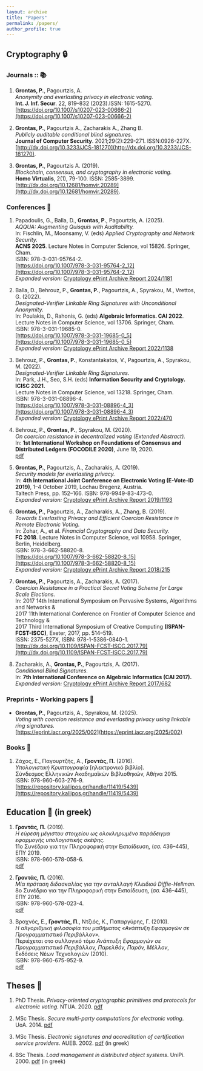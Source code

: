 ```yaml
---
layout: archive
title: "Papers"
permalink: /papers/
author_profile: true
---
```


## Cryptography :lock:

### Journals :: :books:

1. **Grontas, P.**, Pagourtzis, A.  
   *Anonymity and everlasting privacy in electronic voting.*  
   **Int. J. Inf. Secur**. 22, 819–832 (2023).ISSN: 1615-5270.  
    [https://doi.org/10.1007/s10207-023-00666-2](https://doi.org/10.1007/s10207-023-00666-2)

1. **Grontas, P.**, Pagourtzis A., Zacharakis A., Zhang B.  
   *Publicly auditable conditional blind signatures.*  
   **Journal of Computer Security**. 2021;29(2):229-271. ISSN:0926-227X.  
   [http://dx.doi.org/10.3233/JCS-181270](http://dx.doi.org/10.3233/JCS-181270).

1. **Grontas, P.**, Pagourtzis A. (2019).  
   *Blockchain, consensus, and cryptography in electronic voting.*  
   **Homo Virtualis**, 2(1), 79-100. ISSN: 2585-3899.  
   [http://dx.doi.org/10.12681/homvir.20289](http://dx.doi.org/10.12681/homvir.20289).

### Conferences :hotel:

1. Papadoulis, G., Balla, D., **Grontas, P.**, Pagourtzis, A. (2025).  
   *AQQUA: Augmenting Quisquis with Auditability.*  
   In: Fischlin, M., Moonsamy, V. (eds) *Applied Cryptography and Network Security.*  
   **ACNS 2025**. Lecture Notes in Computer Science, vol 15826. Springer, Cham.  
   ISBN: 978-3-031-95764-2.  
   [https://doi.org/10.1007/978-3-031-95764-2_12](https://doi.org/10.1007/978-3-031-95764-2_12)  
   *Expanded version:* [Cryptology ePrint Archive Report 2024/1181](https://ia.cr/2024/1181)

2. Balla, D., Behrouz, P., **Grontas, P.**, Pagourtzis, A., Spyrakou, M., Vrettos, G. (2022).  
   *Designated-Verifier Linkable Ring Signatures with Unconditional Anonymity.*  
   In: Poulakis, D., Rahonis, G. (eds) **Algebraic Informatics. CAI 2022**. Lecture Notes in Computer Science, vol 13706. Springer, Cham.  
   ISBN: 978-3-031-19685-0.  
   [https://doi.org/10.1007/978-3-031-19685-0_5](https://doi.org/10.1007/978-3-031-19685-0_5)  
   *Expanded version:* [Cryptology ePrint Archive Report 2022/1138](https://eprint.iacr.org/2022/1138)

3. Behrouz, P., **Grontas, P.**, Konstantakatos, V., Pagourtzis, A., Spyrakou, M. (2022).  
   *Designated-Verifier Linkable Ring Signatures.*  
   In: Park, J.H., Seo, S.H. (eds) **Information Security and Cryptology. ICISC 2021.**  
   Lecture Notes in Computer Science, vol 13218. Springer, Cham.  
   ISBN: 978-3-031-08896-4.  
   [https://doi.org/10.1007/978-3-031-08896-4_3](https://doi.org/10.1007/978-3-031-08896-4_3)  
   *Expanded version:* [Cryptology ePrint Archive Report 2022/470](https://eprint.iacr.org/2022/470)

4. Behrouz, P., **Grontas, P.**, Spyrakou, M. (2020).  
   *On coercion resistance in decentralized voting (Extended Abstract).*  
   In: **1st International Workshop on Foundations of Consensus and Distributed Ledgers (FOCODILE 2020)**, June 19, 2020.  
   [pdf](/files/papers/10.FOCODILE_20_paper.pdf)

5. **Grontas, P.**, Pagourtzis, A., Zacharakis, Α. (2019).  
   *Security models for everlasting privacy.*  
   In: **4th International Joint Conference on Electronic Voting (E-Vote-ID 2019)**, 1–4 October 2019, Lochau Bregenz, Austria.  
   Taltech Press, pp. 152–166. ISBN: 978-9949-83-473-0.  
   *Expanded version:* [Cryptology ePrint Archive Report 2019/1193](https://eprint.iacr.org/2019/1193)

6. **Grontas, P.**, Pagourtzis, A., Zacharakis, A., Zhang, B. (2019).  
   *Towards Everlasting Privacy and Efficient Coercion Resistance in Remote Electronic Voting.*  
   In: Zohar, A., et al. *Financial Cryptography and Data Security.*  
   **FC 2018**. Lecture Notes in Computer Science, vol 10958. Springer, Berlin, Heidelberg.  
   ISBN: 978-3-662-58820-8.  
   [https://doi.org/10.1007/978-3-662-58820-8_15](https://doi.org/10.1007/978-3-662-58820-8_15)  
   *Expanded version:* [Cryptology ePrint Archive Report 2018/215](https://eprint.iacr.org/2018/215)

7. **Grontas, P.**, Pagourtzis, A., Zacharakis, A. (2017).  
   *Coercion Resistance in a Practical Secret Voting Scheme for Large Scale Elections.*  
   In: 2017 14th International Symposium on Pervasive Systems, Algorithms and Networks &  
   2017 11th International Conference on Frontier of Computer Science and Technology &  
   2017 Third International Symposium of Creative Computing **(ISPAN-FCST-ISCC)**, Exeter, 2017, pp. 514–519.  
   ISSN: 2375-527X, ISBN: 978-1-5386-0840-1.  
   [http://dx.doi.org/10.1109/ISPAN-FCST-ISCC.2017.79](http://dx.doi.org/10.1109/ISPAN-FCST-ISCC.2017.79)

8. Zacharakis, A., **Grontas, P.**, Pagourtzis, A. (2017).  
   *Conditional Blind Signatures.*  
   In: **7th International Conference on Algebraic Informatics (CAI 2017).**  
   *Expanded version:* [Cryptology ePrint Archive Report 2017/682](https://eprint.iacr.org/2017/682)

### Preprints - Working papers :bookmark_tabs:
- **Grontas, P.**, Pagourtzis, A., Spyrakou, M. (2025).  
*Voting with coercion resistance and everlasting privacy using linkable ring signatures.*  
[https://eprint.iacr.org/2025/002](https://eprint.iacr.org/2025/002)

### Books  :closed_book:

1. Ζάχος, Ε., Παγουρτζής, Α., **Γροντάς, Π.** (2016).  
*Υπολογιστική Κρυπτογραφία* [ηλεκτρονικό βιβλίο].  
Σύνδεσμος Ελληνικών Ακαδημαϊκών Βιβλιοθηκών, Αθήνα 2015.  
ISBN: 978-960-603-276-9.  
[https://repository.kallipos.gr/handle/11419/5439](https://repository.kallipos.gr/handle/11419/5439)

## Education :school: (in greek)

1. **Γροντάς, Π.** (2019).  
*Η εύρεση μέγιστου στοιχείου ως ολοκληρωμένο παράδειγμα εφαρμογής υπολογιστικής σκέψης.*  
11ο Συνέδριο για την Πληροφορική στην Εκπαίδευση, (σσ. 436–445), ΕΠΥ 2019.  
ISBN: 978-960-578-058-6.  
[pdf](/files/papers/9.CIE2019_paper.pdf)

1. **Γροντάς, Π.** (2016).  
*Μία πρόταση διδασκαλίας για την ανταλλαγή Κλειδιού Diffie-Hellman.*  
8ο Συνέδριο για την Πληροφορική στην Εκπαίδευση, (σσ. 436–445), ΕΠΥ 2016.  
ISBN: 978-960-578-023-4.  
[pdf](/files/papers/3.CIE2016_pgrontas_DHKE.pdf)

1. Βραχνός, Ε., **Γροντάς, Π.**, Ντζιός, Κ., Παπαργύρης, Γ. (2010).  
*Η αλγοριθμική φιλοσοφία του μαθήματος «Ανάπτυξη Εφαρμογών σε Προγραμματιστικό Περιβάλλον».*  
Περιέχεται στο συλλογικό τόμο *Ανάπτυξη Εφαρμογών σε Προγραμματιστικό Περιβάλλον, Παρελθόν, Παρόν, Μέλλον*,  
Εκδόσεις Νέων Τεχνολογιών (2010).  
ISBN: 978-960-675-952-9.  
[pdf](/files/papers/1.%20Η%20αλγοριθμική%20φιλοσοφία%20του%20μαθήματος%20της%20Ανάπτυξης%20Εφαρμογών.pdf)

## Theses  :office:

1. PhD Thesis. *Privacy-oriented cryptographic primitives and protocols for electronic voting*. NTUA. 2020. [pdf](https://dspace.lib.ntua.gr/xmlui/handle/123456789/53249)

2. MSc Thesis. *Secure multi-party computations for electronic voting*. UoA. 2014. [pdf](/files/theses/3.pgrontas.mpla.thesis.pdf)

3. MSc Thesis. *Electronic signatures and accreditation of certification service providers*. AUEB. 2002. [pdf](/files/theses/2.pgrontas.aueb.thesis.pdf) (in greek)

4. BSc Thesis. *Load management in distributed object systems*. UniPi. 2000. [pdf](/files/theses/1.pgrontas.bsc.thesis.pdf) (in greek)
